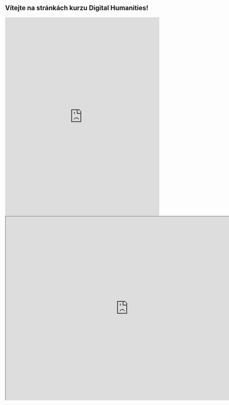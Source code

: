 ## Vítejte na stránkách kurzu Digital Humanities!
<iframe src="https://cdn.knightlab.com/libs/timeline3/latest/embed/index.html" source=1XOHvIgvy5n79ZDgNbu0ezbhg35ex4ud8CzsugIG4jKQ&font=Default&lang=en&initial_zoom=2&height=650' width='100%' height='650' webkitallowfullscreen mozallowfullscreen allowfullscreen frameborder='0'></iframe>
<iframe src="https://uploads.knightlab.com/storymapjs/a15f63188a923d533c4c13be3c6cc156/dh/index.html" width=800 height=600></iframe>
